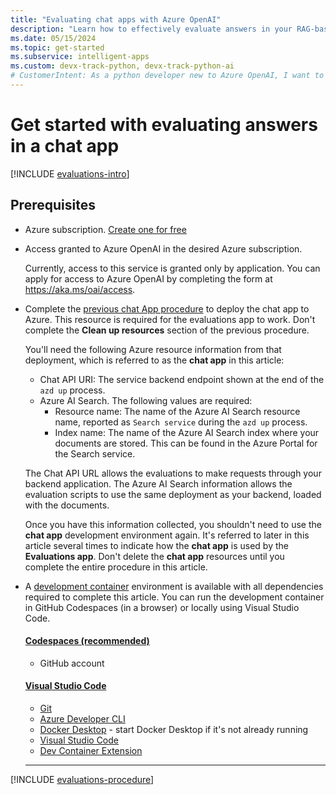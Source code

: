 ```yaml
---
title: "Evaluating chat apps with Azure OpenAI"
description: "Learn how to effectively evaluate answers in your RAG-based chat app using Azure OpenAI. Generate sample prompts, run evaluations, and analyze results."
ms.date: 05/15/2024
ms.topic: get-started
ms.subservice: intelligent-apps
ms.custom: devx-track-python, devx-track-python-ai
# CustomerIntent: As a python developer new to Azure OpenAI, I want to evaluate the answers of my chat app and determine the best prompt.
---
```

# Get started with evaluating answers in a chat app

[!INCLUDE [evaluations-intro](../ai/includes/evaluations-introduction.md)]

## Prerequisites

* Azure subscription.  [Create one for free](https://azure.microsoft.com/free/ai-services?azure-portal=true) 
* Access granted to Azure OpenAI in the desired Azure subscription.

    Currently, access to this service is granted only by application. You can apply for access to Azure OpenAI by completing the form at https://aka.ms/oai/access.

* Complete the [previous chat App procedure](get-started-app-chat-template.md) to deploy the chat app to Azure. This resource is required for the evaluations app to work. Don't complete the **Clean up resources** section of the previous procedure.      

    You'll need the following Azure resource information from that deployment, which is referred to as the **chat app** in this article:

    * Chat API URI: The service backend endpoint shown at the end of the `azd up` process. 
    * Azure AI Search. The following values are required:
         * Resource name: The name of the Azure AI Search resource name, reported as `Search service` during the `azd up` process.
        * Index name: The name of the Azure AI Search index where your documents are stored. This can be found in the Azure Portal for the Search service.

    The Chat API URL allows the evaluations to make requests through your backend application. The Azure AI Search information allows the evaluation scripts to use the same deployment as your backend, loaded with the documents. 

    Once you have this information collected, you shouldn't need to use the **chat app** development environment again. It's referred to later in this article several times to indicate how the **chat app** is used by the **Evaluations app**. Don't delete the **chat app** resources until you complete the entire procedure in this article.

* A [development container](https://containers.dev/) environment is available with all dependencies required to complete this article. You can run the development container in GitHub Codespaces (in a browser) or locally using Visual Studio Code.

    #### [Codespaces (recommended)](#tab/github-codespaces)
    
    * GitHub account
    
    #### [Visual Studio Code](#tab/visual-studio-code)
    * [Git](https://git-scm.com/downloads)
    * [Azure Developer CLI](../azure-developer-cli/install-azd.md?tabs=winget-windows%2Cbrew-mac%2Cscript-linux&pivots=os-windows)
    * [Docker Desktop](https://www.docker.com/products/docker-desktop/) - start Docker Desktop if it's not already running
    * [Visual Studio Code](https://code.visualstudio.com/)
    * [Dev Container Extension](https://marketplace.visualstudio.com/items?itemName=ms-vscode-remote.remote-containers)
    
    ---

[!INCLUDE [evaluations-procedure](../ai/includes/evaluations-procedure.md)]
